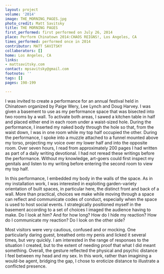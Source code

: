 ```yaml
---
layout: project
volume: '2014'
image: THE_MORNING_PAGES.jpg
photo_credit: Matt Savitsky
title: THE MORNING PAGES
first_performed: first performed on July 26, 2014
place: Perform Chinatown 2014:CHAOS REIGNS!, Los Angeles, CA
times_performed: performed once in 2014
contributor: MATT SAVITSKY
collaborators: []
home: Los Angeles, CA
links:
- mattsavitsky.com
contact: mpsavitsky@gmail.com
footnote: ''
tags: []
pages: 198-199

---
```


I was invited to create a performance for an annual festival held in Chinatown organized by Paige Wery, Lee Lynch and Doug Harvey. I was given a basement to use as my performance space that was bisected into two rooms by a wall. To activate both areas, I sawed a kitchen table in half and placed either end in each room under a waist-sized hole. During the performance, I inserted my naked body through the hole so that, from the waist down, I was in one room while my top half occupied the other. During the performance, I spoke into a muzzle attached to a funnel mounted above my torso, projecting my voice over my lower half and into the opposite room. Over seven hours, I read from approximately 200 pages I had written as part of a daily writing devotional. I had not reread these writings before the performance. Without my knowledge, art-goers could first inspect my genitals and listen to my writing before entering the second room to view my top half.

In this performance, I embedded my body in the walls of the space. As in my installation work, I was interested in exploiting garden-variety orientation of built spaces, in particular here, the distinct front and back of a wall. More than practical, choices we make while moving through a space can reflect and communicate codes of conduct, especially when the space is used to host social events. I strategically positioned myself in the basement according to a set of choices I imaged the audience having to make. Do I look at him? And for how long? How do I hide my reaction? How do I communicate my reaction? Do I look on the other side?

Most visitors were very cautious, confused and or mocking. One particularly daring guest, breathed onto my penis and licked it several times, but very quickly. I am interested in the range of responses to the situation I created, but to the extent of needing proof that what I did meant something. Overall, the gesture reflected the physical and psychic distance I feel between my head and my sex. In this work, rather than imagining a would-be agent, bridging the gap, I chose to eroticize distance to illustrate a conflicted presence.
